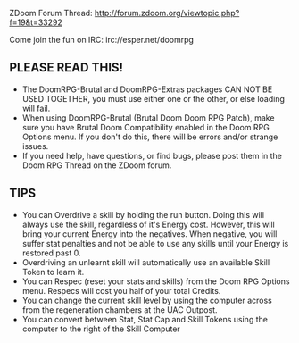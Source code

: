 ZDoom Forum Thread: http://forum.zdoom.org/viewtopic.php?f=19&t=33292

Come join the fun on IRC: irc://esper.net/doomrpg

PLEASE READ THIS!
-----------------
- The DoomRPG-Brutal and DoomRPG-Extras packages CAN NOT BE USED TOGETHER, you must use either one or the other, or else loading will fail.
- When using DoomRPG-Brutal (Brutal Doom Doom RPG Patch), make sure you have Brutal Doom Compatibility enabled in the Doom RPG Options menu. If you don't do this, there will be errors and/or strange issues.
- If you need help, have questions, or find bugs, please post them in the Doom RPG Thread on the ZDoom forum.

TIPS
----
- You can Overdrive a skill by holding the run button. Doing this will always use the skill, regardless of it's Energy cost. However, this will bring your current Energy into the negatives. When negative, you will suffer stat penalties and not be able to use any skills until your Energy is restored past 0.
- Overdriving an unlearnt skill will automatically use an available Skill Token to learn it.
- You can Respec (reset your stats and skills) from the Doom RPG Options menu. Respecs will cost you half of your total Credits.
- You can change the current skill level by using the computer across from the regeneration chambers at the UAC Outpost.
- You can convert between Stat, Stat Cap and Skill Tokens using the computer to the right of the Skill Computer
